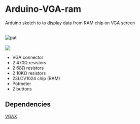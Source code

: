 # Arduino-VGA-ram
Arduino sketch to to display data from RAM chip on VGA screen
<br><br>

![pat](https://nop.koindozer.org/gh/arduino-vga/pat3.gif)
<br><br>
![](https://nop.koindozer.org/gh/arduino-vga/ram-vga4.png)

- VGA connector
- 2 470Ω resistors
- 2 68Ω resistors
- 2 10KΩ resistors
- 23LCV1024 chip (RAM)
- Potmeter
- 2 buttons

## Dependencies
[VGAX](https://github.com/smaffer/vgax)
